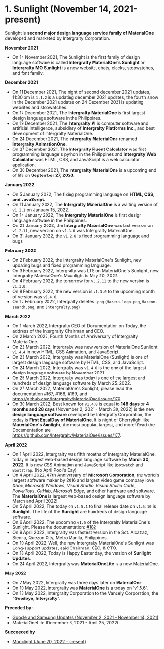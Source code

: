 # 1. Sunlight (November 14, 2021-present)
Sunlight is **second major design language service family of MaterialOne** developed and marketed by Intergralty Corporation. 

**November 2021**
* On 14 November 2021, The Sunlight is the first family of design language software is called **Intergralty MaterialOne’s Sunlight** or **Intergralty MO Sunlight** is a new website, chats, clocks, stopwatches, and font family. 

**December 2021**
* On 11 December 2021, The night of second december 2021 updates, 11:30 pm is `1.1.2` is a updating december 2021 updates, the fourth snow in the December 2021 updates on 24 December 2021 is updating websites and stopwatches. 
* On 17 December 2021, The **Intergralty MaterialOne** is first largest design language software in the Philippines. 
* On 19 December 2021, The **Intergralty AI** is computer software and artificial intelligence, subsidiary of **Intergralty Platforms Inc.**, and best development of Intergralty MaterialOne. 
* On 24 December 2021, The **Intergralty MaterialOne** renamed **Intergralty AnimationOne**. 
* On 27 December 2021, The **Intergralty Fluent Calculator** was first programming language's python in the Philippines and **Intergralty Web Calculator** was HTML, CSS, and JavaScript is a web calculator application. 
* On 30 December 2021, The **Intergralty MaterialOne** is a upcoming end of life on **September 27, 2028.** 

**January 2022**
* On 5 January 2022, The fixing programming language on **HTML, CSS, and JavaScript**. 
* On 11 January 2022, The **Intergralty MaterialOne** is a waiting version of `v1.2.1` on January 15, 2022. 
* On 14 January 2022, The **Intergralty MaterialOne** is first design language software in the Philippines. 
* On 29 January 2022, the **Intergralty MaterialOne** was last version on `v1.2.11`, new version on `v1.3.0` was Intergralty MaterialOne. 
* On 31 January 2022, the `v1.2.8` is fixed programming language and bugs.

**February 2022**
* On 2 February 2022, the Intergralty MaterialOne's Sunlight, new updating bugs and fixed programming language.
* On 3 February 2022, Intergralty was LTS on MaterialOne's Sunlight, new Intergralty MaterialOne's Moonlight is May 20, 2022.
* On 4 February 2022, the tomorrow for `v1.2.11` to the new version is `v1.3.0`.
* On 8 February 2022, the new version is `v1.3.0` to the upcoming month of version was `v1.4.0`.
* On 12 February 2022, Intergralty deletes `.png` (`Hazeon-logo.png`, `Hazeon-search.png`, and `Intergralty.png`)

**March 2022**
* On 1 March 2022, Intergralty CEO of Documentation on Today, the address of the Intergralty Chairman and CEO.
* On 2 March 2022, Fourth Months of Anniversary of Intergralty MaterialOne.
* On 22 March 2022, Intergralty was new version of MaterialOne Sunlight `v1.4.4` in new HTML, CSS Animation, and JavaScript.
* On 23 March 2022, Intergralty was MaterialOne (Sunlight) is one of largest design language software by HTML, CSS, and JavaScript.
* On 24 March 2022, Intergralty was `v1.4.6` is the one of the largest design language software by November 2021.
* On 25 March 2022, Intergralty was today is one of the largest and hundreds of design language software by March 25, 2022.
* On 27 March 2022, MaterialOne's Sunlight, please read the documentation #167, #168, #169, and https://github.com/Intergralty/MaterialOne/issues/170.
* On 30 March 2022, Best known for `v1.4.8` is equal to **148 days** or **4 months and 28 days** (November 2, 2021 - March 30, 2022) is the new **design language software** developed by Intergralty Corporation, the today is **First EqualDay of MaterialOne**. It is night of Cherrylight like **MaterialOne's Sunlight**, the most popular, largest, and more! Read the Documentation are https://github.com/Intergralty/MaterialOne/issues/177.

**April 2022**
* On 1 April 2022, Intergralty was fifth months of Intergralty MaterialOne, today in largest web-based design language software by **March 30, 2022**. It is new CSS Animation and JavaScript like `Bootwatch` and `Bootstrap`. (No April Pool's Day)
* On 4 April 2022, 47th Anniversary of **Microsoft Corporation**, the world's largest software maker by 2016 and largest video game company love _Xbox_, _Microsoft Windows_, _Visual Studio_, _Visual Studio Code_, _PowerToys_, _GitHub_, _Microsoft Edge_, and other hardware and software. The **MaterialOne** is largest web-based design language software by March and April 2022!
* On 5 April 2022, The today on `v1.5.1` to final release date on `v1.5.10` is **Sunlight**. The life of the **Sunlight** are hundreds of design language software.
* On 6 April 2022, The upcoming `v1.5` of the Intergralty MaterialOne's Sunlight. Please the documentation: [#182](https://github.com/Intergralty/MaterialOne/issues/182)
* On 9 April 2022, Intergralty was fastest version in the Sct. Alcatraz, Sienna, Quezon City, Metro Manila, Philippines.
* On 10 April 2022, Well, the new Intergralty MaterialOne's Sunlight was Long-support updates, said Chairman, CEO, & CTO.
* On 18 April 2022, Today is Happy Easter day, the version of **Sunlight Updates**.
* On 24 April 2022, Intergralty was **MaterialOneLite** is a now MaterialOne.

**May 2022**
* On 7 May 2022, Intergralty was three days later on **MaterialOne**
* On 10 May 2022, Intergralty was **MaterialOne** is a today on 'v1.5.6'.
* On 13 May 2022, Intergralty Corporation to the Vancely Corporation, the "**Goodbye, Intergralty**".

**Preceded by:**
* [Google and Samsung Updates (November 2, 2021 - November 14, 2021)](https://github.com/Intergralty/MaterialOne/blob/main/.github/Documentations/Google-and-Samsung.md)
* MaterialOneLite (December 6, 2021 - April 25, 2022)

**Succeeded by**
* [Moonlight (June 20, 2022 - present)](https://github.com/Intergralty/MaterialOne/blob/main/.github/Documentations/Moonlight.md)

